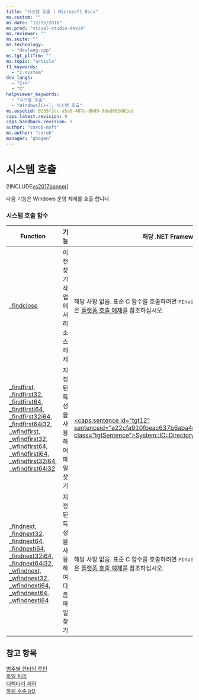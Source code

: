 ```yaml
---
title: "시스템 호출 | Microsoft Docs"
ms.custom: ""
ms.date: "12/15/2016"
ms.prod: "visual-studio-dev14"
ms.reviewer: ""
ms.suite: ""
ms.technology: 
  - "devlang-cpp"
ms.tgt_pltfrm: ""
ms.topic: "article"
f1_keywords: 
  - "c.system"
dev_langs: 
  - "C++"
  - "C"
helpviewer_keywords: 
  - "시스템 호출"
  - "Windows[C++], 시스템 호출"
ms.assetid: 0255f2ec-a5a0-487e-8b09-9dad001d81ed
caps.latest.revision: 9
caps.handback.revision: 9
author: "corob-msft"
ms.author: "corob"
manager: "ghogen"
---
```

# 시스템 호출
[!INCLUDE[vs2017banner](../assembler/inline/includes/vs2017banner.md)]

다음 기능은 Windows 운영 체제를 호출 합니다.  
  
### 시스템 호출 함수  
  
|Function|기능|해당 .NET Framework|  
|--------------|--------|-----------------------|  
|[\_findclose](../c-runtime-library/reference/findclose.md)|이전 찾기 작업에서 리소스 해제|해당 사항 없음.  표준 C 함수를 호출하려면 `PInvoke`를 사용합니다.  자세한 내용은 [플랫폼 호출 예제](../Topic/Platform%20Invoke%20Examples.md)를 참조하십시오.|  
|[\_findfirst, \_findfirst32, \_findfirst64, \_findfirsti64, \_findfirst32i64, \_findfirst64i32, \_wfindfirst, \_wfindfirst32, \_wfindfirst64, \_wfindfirsti64, \_wfindfirst32i64, \_wfindfirst64i32](../c-runtime-library/reference/findfirst-functions.md)|지정 된 특성을 사용 하여 파일 찾기|[\<caps:sentence id\="tgt12" sentenceid\="e22cfa910fbeac637b6aba4ed3f9dc48" class\="tgtSentence"\>System::IO::Directory::GetFiles\<\/caps:sentence\>](https://msdn.microsoft.com/en-us/library/system.io.directoryinfo.getfiles.aspx)|  
|[\_findnext, \_findnext32, \_findnext64, \_findnexti64, \_findnext32i64, \_findnext64i32, \_wfindnext, \_wfindnext32, \_wfindnexti64, \_wfindnext64, \_wfindnexti64](../c-runtime-library/reference/findnext-functions.md)|지정 된 특성을 사용 하여 다음 파일 찾기|해당 사항 없음.  표준 C 함수를 호출하려면 `PInvoke`를 사용합니다.  자세한 내용은 [플랫폼 호출 예제](../Topic/Platform%20Invoke%20Examples.md)를 참조하십시오.|  
  
## 참고 항목  
 [범주별 런타임 루틴](../c-runtime-library/run-time-routines-by-category.md)   
 [파일 처리](../c-runtime-library/file-handling.md)   
 [디렉터리 제어](../c-runtime-library/directory-control.md)   
 [하위 수준 I\/O](../c-runtime-library/low-level-i-o.md)